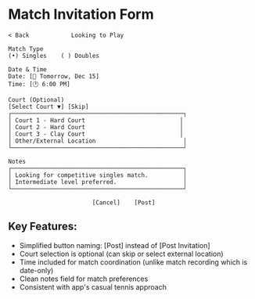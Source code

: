 # Match Invitation Form

```
< Back            Looking to Play

Match Type
(•) Singles    ( ) Doubles

Date & Time
Date: [📅 Tomorrow, Dec 15]
Time: [🕐 6:00 PM]

Court (Optional)
[Select Court ▼] [Skip]
┌─────────────────────────────────────────────────┐
│ Court 1 - Hard Court                           │
│ Court 2 - Hard Court                           │
│ Court 3 - Clay Court                           │
│ Other/External Location                         │
└─────────────────────────────────────────────────┘

Notes
┌─────────────────────────────────────────────────┐
│ Looking for competitive singles match.          │
│ Intermediate level preferred.                   │
└─────────────────────────────────────────────────┘

                        [Cancel]    [Post]
```

## Key Features:
- Simplified button naming: [Post] instead of [Post Invitation]
- Court selection is optional (can skip or select external location)
- Time included for match coordination (unlike match recording which is date-only)
- Clean notes field for match preferences
- Consistent with app's casual tennis approach